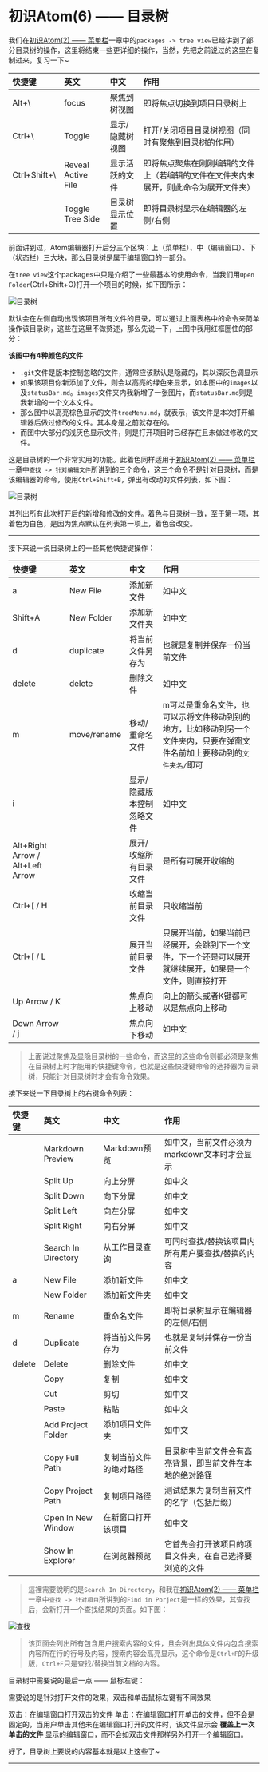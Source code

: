 # 初识Atom(6) —— 目录树

我们在[初识Atom(2) —— 菜单栏][1]一章中的`packages -> tree view`已经讲到了部分目录树的操作，这里将结束一些更详细的操作，当然，先把之前说过的这里在复制过来，复习一下~

| 快捷键 | 英文 | 中文 | 作用 |
| :----- | :---- | :----- | :----- |
| Alt+\ | focus | 聚焦到树视图 | 即将焦点切换到项目目录树上 |
| Ctrl+\ | Toggle | 显示/隐藏树视图 | 打开/关闭项目目录树视图（同时有聚焦到目录树的作用） |
| Ctrl+Shift+\ | Reveal Active File | 显示活跃的文件 | 即将焦点聚焦在刚刚编辑的文件上（若编辑的文件在文件夹内未展开，则此命令为展开文件夹） |
|  | Toggle Tree Side | 目录树显示位置 | 即将目录树显示在编辑器的左侧/右侧 |

前面讲到过，Atom编辑器打开后分三个区块：上（菜单栏）、中（编辑窗口）、下（状态栏）三大块，那么目录树是属于编辑窗口的一部分。

在`tree view`这个packages中只是介绍了一些最基本的使用命令，当我们用`Open Folder`(Ctrl+Shift+O)打开一个项目的时候，如下图所示：

![][2]

默认会在左侧自动出现该项目所有文件的目录，可以通过上面表格中的命令来简单操作该目录树，这些在这里不做赘述，那么先说一下，上图中我用红框圈住的部分：

**该图中有4种颜色的文件**

* `.git`文件是版本控制忽略的文件，通常应该默认是隐藏的，其以深灰色调显示
* 如果该项目你新添加了文件，则会以高亮的绿色来显示，如本图中的`images`以及`statusBar.md`。`images`文件夹内我新增了一张图片，而`statusBar.md`则是我新增的一个文本文件。
* 那么图中以高亮棕色显示的文件`treeMenu.md`，就表示，该文件是本次打开编辑器后做过修改的文件。其本身是之前就存在的。
* 而图中大部分的浅灰色显示文件，则是打开项目时已经存在且未做过修改的文件。

这是目录树的一个非常实用的功能。此着色同样适用于[初识Atom(2) —— 菜单栏][1]一章中`查找 -> 针对编辑文件`所讲到的三个命令，这三个命令不是针对目录树，而是该编辑器的命令，使用`Ctrl+Shift+B`，弹出有改动的文件列表，如下图：

![][3]

其列出所有此次打开后的新增和修改的文件。着色与目录树一致，至于第一项，其着色为白色，是因为焦点默认在列表第一项上，着色会改变。

***

接下来说一说目录树上的一些其他快捷键操作：

| 快捷键 | 英文 | 中文 | 作用 |
| :----- | :---- | :----- | :----- |
| a | New File | 添加新文件 | 如中文 |
| Shift+A | New Folder | 添加新文件夹 | 如中文 |
| d | duplicate | 将当前文件另存为 | 也就是复制并保存一份当前文件 |
| delete | delete | 删除文件 | 如中文 |
| m | move/rename | 移动/重命名文件 | m可以是重命名文件，也可以示将文件移动到别的地方，比如移动到另一个文件夹内，只要在弹窗文件名前加上要移动到的`文件夹名/`即可 |
| i |  | 显示/隐藏版本控制忽略文件 | 如中文 |
| Alt+Right Arrow / Alt+Left Arrow |  | 展开/收缩所有目录文件 | 是所有可展开收缩的 |
| Ctrl+[ / H |  | 收缩当前目录文件 | 只收缩当前 |
| Ctrl+[ / L |  | 展开当前目录文件 | 只展开当前，如果当前已经展开，会跳到下一个文件，下一个还是可以展开就继续展开，如果是一个文件，则直接打开 |
| Up Arrow / K  |  | 焦点向上移动 | 向上的箭头或者K键都可以是焦点向上移动 |
| Down Arrow / j |  | 焦点向下移动 | 如中文 |

> 上面说过聚焦及显隐目录树的一些命令，而这里的这些命令则都必须是聚焦在目录树上时才能用的快捷键命令，也就是这些快捷键命令的选择器为目录树，只能针对目录树时才会有命令效果。

接下来说一下目录树上的右键命令列表：

| 快捷键 | 英文 | 中文 | 作用 |
| :----- | :---- | :----- | :----- |
|  | Markdown Preview | Markdown预览 | 如中文，当前文件必须为markdown文本时才会显示 |
|  | Split Up | 向上分屏 | 如中文 |
|  | Split Down | 向下分屏 | 如中文 |
|  | Split Left | 向左分屏 | 如中文 |
|  | Split Right | 向右分屏 | 如中文 |
|  | Search In Directory | 从工作目录查询 | 可同时查找/替换该项目内所有用户要查找/替换的内容 |
| a | New File | 添加新文件 | 如中文 |
|  | New Folder | 添加新文件夹 | 如中文 |
| m | Rename | 重命名文件 | 即将目录树显示在编辑器的左侧/右侧 |
| d | Duplicate | 将当前文件另存为 | 也就是复制并保存一份当前文件 |
| delete | Delete | 删除文件 | 如中文 |
|  | Copy | 复制 | 如中文 |
|  | Cut | 剪切 | 如中文 |
|  | Paste | 粘贴 | 如中文 |
|  | Add Project Folder | 添加项目文件夹 | 如中文 |
|  | Copy Full Path | 复制当前文件的绝对路径 | 目录树中当前文件会有高亮背景，即当前文件在本地的绝对路径 |
|  | Copy Project Path | 复制项目路径 | 测试结果为复制当前文件的名字（包括后缀） |
|  | Open In New Window | 在新窗口打开该项目 | 如中文 |
|  | Show In Explorer | 在浏览器预览 | 它首先会打开该项目的项目文件夹，在自己选择要浏览的文件 |

> 這裡需要說明的是`Search In Directory`，和我在[初识Atom(2) —— 菜单栏][1]一章中`查找 -> 针对項目`所讲到的`Find in Porject`是一样的效果，其查找后，会新打开一个查找结果的页面。如下图：

![][4]

> 该页面会列出所有包含用户搜索内容的文件，且会列出具体文件内包含搜索内容所在行的行号及内容，搜索内容会高亮显示，这个命令是`Ctrl+F`的升级版，`Ctrl+F`只是查找/替换当前文档的内容。

目录树中需要说的最后一点 —— 鼠标左键：

需要说的是针对打开文件的效果，双击和单击鼠标左键有不同效果

双击：在编辑窗口打开双击的文件
单击：在编辑窗口打开单击的文件，但不会是固定的，当用户单击其他未在编辑窗口打开的文件时，该文件显示会 **覆盖上一次单击的文件** 显示的编辑窗口，而不会如双击文件那样另外打开一个编辑窗口。

好了，目录树上要说的内容基本就是以上这些了~

***

[1]:/menuBar.md "菜单栏"
[2]:https://github.com/kaivin/atom/raw/master/images/treeMenu/treeMenu.png "目录树"
[3]:https://github.com/kaivin/atom/raw/master/images/treeMenu/treeMenu1.png "目录树"
[4]:https://github.com/kaivin/atom/raw/master/images/treeMenu/find.png "查找"
